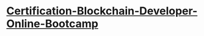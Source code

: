 # [Certification-Blockchain-Developer-Online-Bootcamp](https://github.com/NTTMai/Certification-Blockchain-Developer-Online-Bootcamp/blob/master/certification-Blockchain-Developer-Online-Bootcamp-October-2019-Peter.pdf)

